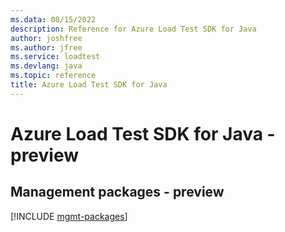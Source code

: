 ```yaml
---
ms.data: 08/15/2022
description: Reference for Azure Load Test SDK for Java
author: joshfree
ms.author: jfree
ms.service: loadtest
ms.devlang: java
ms.topic: reference
title: Azure Load Test SDK for Java
---
```

# Azure Load Test SDK for Java - preview

## Management packages - preview
[!INCLUDE [mgmt-packages](load-test-mgmt-index.md)]